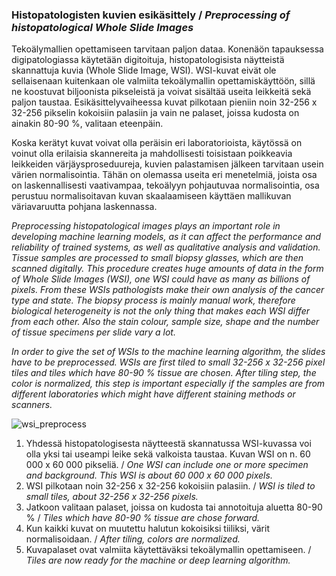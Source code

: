 ### Histopatologisten kuvien esikäsittely / _Preprocessing of histopatological Whole Slide Images_

Tekoälymallien opettamiseen tarvitaan paljon dataa. Konenäön tapauksessa digipatologiassa käytetään digitoituja, histopatologisista näytteistä skannattuja kuvia (Whole Slide Image, WSI). WSI-kuvat eivät ole sellaisenaan kuitenkaan ole valmiita tekoälymallin opettamiskäyttöön, sillä ne koostuvat biljoonista pikseleistä ja voivat sisältää useita leikkeitä sekä paljon taustaa. Esikäsittelyvaiheessa kuvat pilkotaan pieniin noin 32-256 x 32-256 pikselin kokoisiin palasiin ja vain ne palaset, joissa kudosta on ainakin 80-90 %, valitaan eteenpäin. 

Koska kerätyt kuvat voivat olla peräisin eri laboratorioista, käytössä on voinut olla erilaisia skannereita ja mahdollisesti toisistaan poikkeavia leikkeiden värjäysproseduureja, kuvien palastamisen jälkeen tarvitaan usein värien normalisointia. Tähän on olemassa useita eri menetelmiä, joista osa on laskennallisesti vaativampaa, tekoälyyn pohjautuvaa normalisointia, osa perustuu normalisoitavan kuvan skaalaamiseen käyttäen mallikuvan väriavaruutta pohjana laskennassa.

_Preprocessing histopatological images plays an important role in developing machine learning models, as it can affect the performance and reliability of trained systems, as well as qualitative analysis and validation. Tissue samples are processed to small biopsy glasses, which are then scanned digitally. This procedure creates huge amounts of data in the form of Whole Slide Images (WSI), one WSI could have as many as billions of pixels. From these WSIs pathologists make their own analysis of the cancer type and state. The biopsy process is mainly manual work, therefore biological heterogeneity is not the only thing that makes each WSI differ from each other. Also the stain colour, sample size, shape and the number of tissue specimens per slide vary a lot._

_In order to give the set of WSIs to the machine learning algorithm, the slides have to be preprocessed. WSIs are first tiled to small 32-256 x 32-256 pixel tiles and tiles which have 80-90 % tissue are chosen. After tiling step, the color is normalized, this step is important especially if the samples are from different laboratories which might have different staining methods or scanners._

![wsi_preprocess](https://user-images.githubusercontent.com/64031196/112951709-4cf72100-9144-11eb-8bae-d53f93310707.png)
1. Yhdessä histopatologisesta näytteestä skannatussa WSI-kuvassa voi olla yksi tai useampi leike sekä valkoista taustaa. Kuvan WSI on n. 60 000 x 60 000 pikseliä. / _One WSI can include one or more specimen and background. This WSI is about 60 000 x 60 000 pixels._
2. WSI pilkotaan noin 32-256 x 32-256 kokoisiin palasiin. / _WSI is tiled to small tiles, about 32-256 x 32-256 pixels._
3. Jatkoon valitaan palaset, joissa on kudosta tai annotoituja aluetta 80-90 % / _Tiles which have 80-90 % tissue are chose forward._
4. Kun kaikki kuvat on muutettu halutun kokoisiksi tiiliksi, värit normalisoidaan. / _After tiling, colors are normalized._
5. Kuvapalaset ovat valmiita käytettäväksi tekoälymallin opettamiseen. / _Tiles are now ready for the machine or deep learning algorithm._
